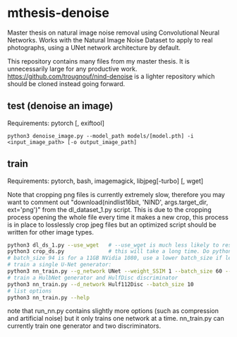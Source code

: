 # mthesis-denoise

Master thesis on natural image noise removal using Convolutional Neural Networks. Works with the Natural Image Noise Dataset to apply to real photographs, using a UNet network architecture by default.

This repository contains many files from my master thesis. It is unnecessarily large for any productive work. https://github.com/trougnouf/nind-denoise is a lighter repository which should be cloned instead going forward.

## test (denoise an image)

Requirements: pytorch [, exiftool]

```
python3 denoise_image.py --model_path models/[model.pth] -i <input_image_path> [-o output_image_path]
```

## train

Requirements: pytorch, bash, imagemagick, libjpeg[-turbo] [, wget]

Note that cropping png files is currently extremely slow, therefore you may want to comment out "download(nindlist16bit, 'NIND', args.target_dir, ext='png')" from the dl_dataset_1.py script. This is due to the cropping process opening the whole file every time it makes a new crop, this process is in place to losslessly crop jpeg files but an optimized script should be written for other image types.

```bash
python3 dl_ds_1.py --use_wget   # --use_wget is much less likely to result in half-downloaded files
python3 crop_ds.py              # this will take a long time. Do python3 crop_ds.py --cs 128 --ucs 96 with U-Net model to use all data
# batch_size 94 is for a 11GB NVidia 1080, use a lower batch_size if less memory is available
# train a single U-Net generator:
python3 nn_train.py --g_network UNet --weight_SSIM 1 --batch_size 60 --train_data datasets/train/NIND_128_96
# train a HulbNet generator and HulfDisc discriminator
python3 nn_train.py --d_network Hulf112Disc --batch_size 10
# list options
python3 nn_train.py --help
```

note that run\_nn.py contains slightly more options (such as compression and artificial noise) but it only trains one network at a time. nn\_train.py can currently train one generator and two discriminators.
